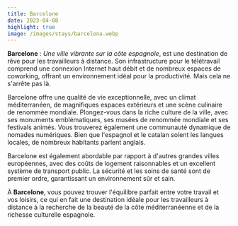 ```yaml
---
title: Barcelone
date: 2023-04-08
highlight: true
image: /images/stays/barcelona.webp
---
```


**Barcelone** : _Une ville vibrante sur la côte espagnole_, est une destination de rêve pour les travailleurs à distance. Son infrastructure pour le télétravail comprend une connexion Internet haut débit et de nombreux espaces de coworking, offrant un environnement idéal pour la productivité. Mais cela ne s'arrête pas là.

Barcelone offre une qualité de vie exceptionnelle, avec un climat méditerranéen, de magnifiques espaces extérieurs et une scène culinaire de renommée mondiale. Plongez-vous dans la riche culture de la ville, avec ses monuments emblématiques, ses musées de renommée mondiale et ses festivals animés. Vous trouverez également une communauté dynamique de nomades numériques. Bien que l'espagnol et le catalan soient les langues locales, de nombreux habitants parlent anglais.

Barcelone est également abordable par rapport à d'autres grandes villes européennes, avec des coûts de logement raisonnables et un excellent système de transport public. La sécurité et les soins de santé sont de premier ordre, garantissant un environnement sûr et sain.

À **Barcelone**, vous pouvez trouver l'équilibre parfait entre votre travail et vos loisirs, ce qui en fait une destination idéale pour les travailleurs à distance à la recherche de la beauté de la côte méditerranéenne et de la richesse culturelle espagnole.
